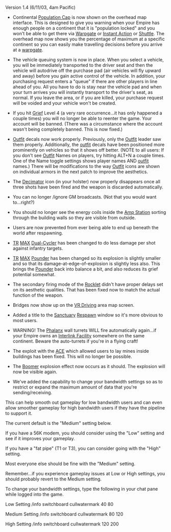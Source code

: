 Version 1.4 (6/11/03, 4am Pacific)

- Continental [Population Cap](../terminology/Population_Lock.md) is
  now shown on the overhead map interface. This is designed to give you warning
  when your Empire has enough people on a continent that it is "population
  locked" and you won't be able to get there via
  [Warpgate](../locations/Warpgate.md) or
  [Instant Action](../terminology/Instant_Action.md) or
  [Shuttle](../terminology/HART.md). The overhead map now shows you the
  percentage of maximum at a specific continent so you can easily make
  travelling decisions before you arrive at a
  [warpgate](../locations/Warpgate.md).

<!-- -->

- The vehicle queuing system is now in place. When you select a vehicle, you
  will be immediately transported to the driver seat and then the vehicle will
  autodrive off the purchase pad (air vehicles will fly upward and away) before
  you gain active control of the vehicle. In addition, your purchasing request
  enters a "queue" if there are other players in line ahead of you. All you have
  to do is stay near the vehicle pad and when your turn arrives you will
  instantly transport to the driver's seat, as normal. If you leave the area, or
  if you are killed, your purchase request will be voided and your vehicle won't
  be created.

<!-- -->

- If you hit [Grief](../terminology/Grief_points.md) Level 4 (a very rare occurrence...it has only
  happened a couple times) you will no longer be able to reenter the game. Your
  account will be banned. (There was a circumstance where the account wasn't
  being completely banned. This is now fixed.)

<!-- -->

- [Outfit](../terminology/Outfit.md) decals now work properly. Previously, only
  the [Outfit](../terminology/Outfit.md) leader saw them properly. Additionally,
  the [outfit](../terminology/Outfit.md) decals have been positioned more
  prominently on vehicles so that it shows off better. (NOTE to all users: If
  you don't see [Outfit](../terminology/Outfit.md) Names on players, try hitting
  ALT+N a couple times. One of the Name toggle settings shows player names AND
  [outfit](../terminology/Outfit.md) names.) There will be modifications to the
  way [Outfit](../terminology/Outfit.md) icons are shown on individual armors in
  the next patch to improve the aesthetics.

<!-- -->

- The [Decimator](../weapons/Decimator.md) icon (in your holster) now properly
  disappears once all three shots have been fired and the weapon is discarded
  automatically.

<!-- -->

- You can no longer /ignore GM broadcasts. (Not that you would want to...right?)

<!-- -->

- You should no longer see the energy coils inside the
  [Amp Station](../locations/Amp_Station.md) sorting through the building walls
  so they are visible from outside.

<!-- -->

- Users are now prevented from ever being able to end up beneath the world after
  respawning.

<!-- -->

- [TR](../etc/Terran_Republic.md) [MAX](../items/Mechanized_Assault_Exo-Suit.md)
  [Dual-Cycler](../items/Dual-Cycler.md) has been changed to do less damage per
  shot against infantry targets.

<!-- -->

- [TR](../etc/Terran_Republic.md) [MAX](../items/Mechanized_Assault_Exo-Suit.md)
  [Pounder](../items/Pounder.md) has been changed so its explosion is slightly
  smaller and so that its damage-at-edge-of-explosion is slightly less also.
  This brings the [Pounder](../items/Pounder.md) back into balance a bit, and
  also reduces its grief potential somewhat.

<!-- -->

- The secondary firing mode of the [Rocklet](../weapons/Rocklet_Rifle.md) didn't
  have proper delays set on its aesthetic qualities. That has been fixed now to
  match the actual function of the weapon.

<!-- -->

- Bridges now show up on the [VR Driving](../locations/VR_Training.md) area map
  screen.

<!-- -->

- Added a title to the [Sanctuary](../locations/Sanctuary.md)
  [Respawn](../terminology/Respawn.md) window so it's more obvious to most
  users.

<!-- -->

- WARNING! The [Phalanx](../items/Phalanx.md) wall turrets WILL fire
  automatically again...if your Empire owns an
  [Interlink Facility](../locations/Interlink.md) somewhere on the same
  continent. Beware the auto-turrets if you're in a flying craft!

<!-- -->

- The exploit with the [ACE](../weapons/Adaptive_Construction_Engine.md) which
  allowed users to lay mines inside buildings has been fixed. This will no
  longer be possible.

<!-- -->

- The [Boomer](../weapons/Adaptive_Construction_Engine.md#remote-detonated-charge-boomer) explosion effect now occurs as it should. The
  explosion will now be visible again.

<!-- -->

- We've added the capability to change your bandwidth settings so as to restrict
  or expand the maximum amount of data that you're sending/receiving.

This can help smooth out gameplay for low bandwidth users and can even allow
smoother gameplay for high bandwidth users if they have the pipeline to support
it.

The current default is the "Medium" setting below.

If you have a 56K modem, you should consider using the "Low" setting and see if
it improves your gameplay.

If you have a "fat pipe" (T1 or T3), you can consider going with the "High"
setting.

Most everyone else should be fine with the "Medium" setting.

Remember...if you experience gameplay issues at Low or High settings, you should
probably revert to the Medium setting.

To change your bandwidth settings, type the following in your chat pane while
logged into the game.

Low Setting /info switchboard cullwatermark 40 80

Medium Setting /info switchboard cullwatermark 80 120

High Setting /info switchboard cullwatermark 120 200

<!--[category:Patches](category:Patches.md)-->
